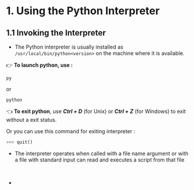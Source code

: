 # 1. Using the Python Interpreter

## 1.1 Invoking the Interpreter

* The Python interpreter is usually installed as `/usr/local/bin/python<version>` on the machine where it is available.

👉 **To launch python, use :**

```console
py
```

or
```console
python
```
👈 **To exit python**, use ***Ctrl + D*** (for Unix) or ***Ctrl + Z*** (for Windows) to exit without a exit status.

Or you can use this command for exiting interpreter :

```python
>>> quit()
```

* The interpreter operates when called with a file name argument or with a file with standard input can read and executes a script from that file

</br>

* 
